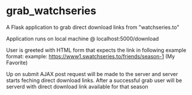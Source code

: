 # grab_watchseries
A Flask application to grab direct download links from "watchseries.to"

Application runs on local machine @ localhost:5000/download

User is greeted with HTML form that expects the link in following example format:
example: https://www1.swatchseries.to/friends/season-1 (My Favorite)

Up on submit AJAX post request will be made to the server and server starts feching direct download links.
After a successful grab user will be serverd with direct download link available for that season
